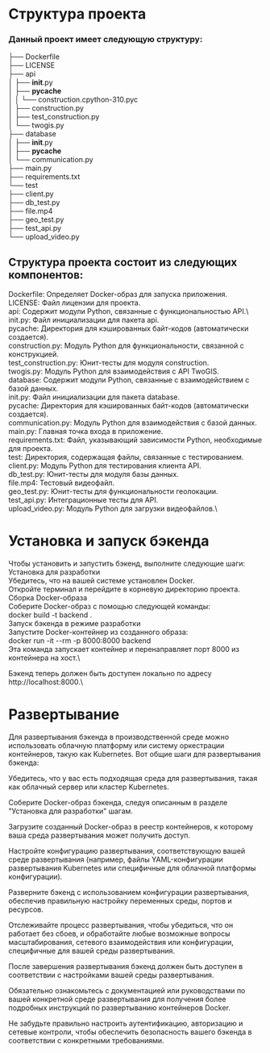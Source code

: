 # Структура проекта
### Данный проект имеет следующую структуру:

├── Dockerfile\
├── LICENSE\
├── api\
│   ├── __init__.py\
│   ├── __pycache__\
│   │   └── construction.cpython-310.pyc\
│   ├── construction.py\
│   ├── test_construction.py\
│   └── twogis.py\
├── database\
│   ├── __init__.py\
│   ├── __pycache__\
│   └── communication.py\
├── main.py\
├── requirements.txt\
└── test\
    ├── client.py\
    ├── db_test.py\
    ├── file.mp4\
    ├── geo_test.py\
    ├── test_api.py\
    └── upload_video.py
    
## Структура проекта состоит из следующих компонентов:

Dockerfile: Определяет Docker-образ для запуска приложения.\
LICENSE: Файл лицензии для проекта.\
api: Содержит модули Python, связанные с функциональностью API.\ 
init.py: Файл инициализации для пакета api.\
pycache: Директория для кэшированных байт-кодов (автоматически создается).\
construction.py: Модуль Python для функциональности, связанной с конструкцией.\
test_construction.py: Юнит-тесты для модуля construction.\
twogis.py: Модуль Python для взаимодействия с API TwoGIS.\
database: Содержит модули Python, связанные с взаимодействием с базой данных.\
init.py: Файл инициализации для пакета database.\
pycache: Директория для кэшированных байт-кодов (автоматически создается).\
communication.py: Модуль Python для взаимодействия с базой данных.\
main.py: Главная точка входа в приложение.\
requirements.txt: Файл, указывающий зависимости Python, необходимые для проекта.\
test: Директория, содержащая файлы, связанные с тестированием.\
client.py: Модуль Python для тестирования клиента API.\
db_test.py: Юнит-тесты для модуля базы данных.\
file.mp4: Тестовый видеофайл.\
geo_test.py: Юнит-тесты для функциональности геолокации.\
test_api.py: Интеграционные тесты для API.\
upload_video.py: Модуль Python для загрузки видеофайлов.\

# Установка и запуск бэкенда

Чтобы установить и запустить бэкенд, выполните следующие шаги:\
Установка для разработки\
Убедитесь, что на вашей системе установлен Docker.\
Откройте терминал и перейдите в корневую директорию проекта.\
Сборка Docker-образа\
Соберите Docker-образ с помощью следующей команды:\
docker build -t backend . \
Запуск бэкенда в режиме разработки \
Запустите Docker-контейнер из созданного образа: \
docker run -it --rm -p 8000:8000 backend\
Эта команда запускает контейнер и перенаправляет порт 8000 из контейнера на хост.\

Бэкенд теперь должен быть доступен локально по адресу http://localhost:8000.\

# Развертывание
Для развертывания бэкенда в производственной среде можно использовать облачную платформу или систему оркестрации контейнеров, такую как Kubernetes. Вот общие шаги для развертывания бэкенда:

Убедитесь, что у вас есть подходящая среда для развертывания, такая как облачный сервер или кластер Kubernetes.

Соберите Docker-образ бэкенда, следуя описанным в разделе "Установка для разработки" шагам.

Загрузите созданный Docker-образ в реестр контейнеров, к которому ваша среда развертывания может получить доступ.

Настройте конфигурацию развертывания, соответствующую вашей среде развертывания (например, файлы YAML-конфигурации развертывания Kubernetes или специфичные для облачной платформы конфигурации).

Разверните бэкенд с использованием конфигурации развертывания, обеспечив правильную настройку переменных среды, портов и ресурсов.

Отслеживайте процесс развертывания, чтобы убедиться, что он работает без сбоев, и обработайте любые возможные вопросы масштабирования, сетевого взаимодействия или конфигурации, специфичные для вашей среды развертывания.

После завершения развертывания бэкенд должен быть доступен в соответствии с настройками вашей среды развертывания.

Обязательно ознакомьтесь с документацией или руководствами по вашей конкретной среде развертывания для получения более подробных инструкций по развертыванию контейнеров Docker.

Не забудьте правильно настроить аутентификацию, авторизацию и сетевые контроли, чтобы обеспечить безопасность вашего бэкенда в соответствии с конкретными требованиями.




